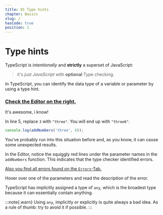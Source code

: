 ```yaml
---
title: 01 Type hints
chapter: Basics
slug: /
hasCode: true
position: 1
---
```


# Type hints

TypeScript is _intentionally_ and **strictly** a superset of JavaScript:

> it's _just JavaScript_ with **optional** Type checking.

In TypeScript, you can identify the data type of a variable or parameter by using a type hint.

### <ins>Check the Editor on the right.</ins>

It's awesome, i know!

In line 5, replace `3` with `"three"`.
You will end up with `"three6"`.

```ts
console.log(addNumbers('three', 6));
```

You've probably run into this situation before and, as you know, it can cause some unexpected results.

In the Editor, notice the squiggly red lines under the parameter names in the `addNumbers` function.
This indicates that the type checker identified errors.

<ins>Also you find all errors found on the `Errors`-Tab.</ins>

Hover over one of the parameters and read the description of the error.

TypeScript has implicitly assigned a type of `any`, which is the broadest type because it can essentially contain anything.

:::note{.warn}
Using `any`, implicitly or explicitly is quite always a bad idea.
As a rule of thumb: try to avoid it if possible.
:::

